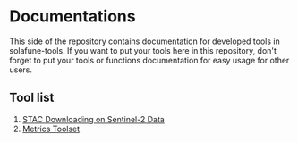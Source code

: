 # Documentations

This side of the repository contains documentation for developed tools in solafune-tools. If you want to put your tools here in this repository, don't forget to put your tools or functions documentation for easy usage for other users.

## Tool list
1. [STAC Downloading on Sentinel-2 Data](https://github.com/Solafune-Inc/solafune-tools/blob/Dev-CommunityToolsTemplate/docs/STAC_download.md)
2. [Metrics Toolset](https://github.com/Solafune-Inc/solafune-tools/blob/Dev-CommunityToolsTemplate/docs/metrics_toolset.md)
